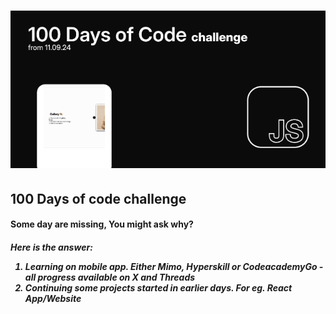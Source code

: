 <h1 align="center">
 <img src="Banner.gif" />
</h1>
<h2>100 Days of code challenge</h2>
<h4>Some day are missing, You might ask why? </h4>
<h5> Here is the answer: </5>
<ol>
 <li>Learning on mobile app. Either Mimo, Hyperskill or CodeacademyGo - all progress available on X and Threads</li>
 <li>Continuing some projects started in earlier days. For eg. React App/Website</li>
</ol>

